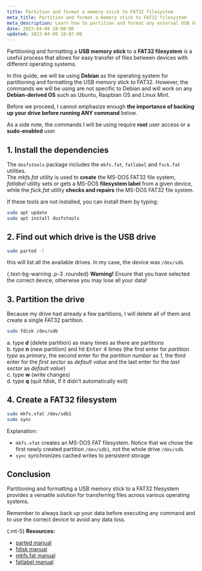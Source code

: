```yaml
---
title: Partition and format a memory stick to FAT32 filesystem
meta_title: Partition and format a memory stick to FAT32 filesystem
meta_description: Learn how to partition and format any external USB drive (memory stick, HDD, SSD) to the FAT32 filesystem on Linux using command line fdisk and the mkfs fat32 command. This will allow you to seamlessly transfer files between different operating systems, making it easy to share files across multiple devices.
date: 2022-04-09 18:00:00
updated: 2023-04-09 18:07:00
---
```


Partitioning and formatting a **USB memory stick** to a **FAT32 filesystem** is a useful process that allows for easy transfer of files between devices with different operating systems.

In this guide, we will be using **Debian** as the operating system for partitioning and formatting the USB memory stick to FAT32. However, the commands we will be using are not specific to Debian and will work on any **Debian-derived OS** such as Ubuntu, Raspbian OS and Linux Mint.

Before we proceed, I cannot emphasize enough **the importance of backing up your drive before running ANY command** below.

As a side note, the commands I will be using require **root** user access or a **sudo-enabled** user.

## 1. Install the dependencies

The `dosfstools` package includes the `mkfs.fat`, `fatlabel` and `fsck.fat` utilities.  
The *mkfs.fat* utility is used to **create** the MS-DOS FAT32 file system, *fatlabel* utility sets or gets a MS-DOS **filesystem label** from a given device, while the *fsck.fat* utility **checks and repairs** the MS-DOS FAT32 file system.

If these tools are not installed, you can install them by typing:

```bash
sudo apt update
sudo apt install dosfstools
```

## 2. Find out which drive is the USB drive

```bash
sudo parted -l
```

this will list all the available drives. In my case, the device was `/dev/sdb`.

{.text-bg-warning .p-3 .rounded}
**Warning!** Ensure that you have selected the correct device, otherwise you may lose all your data!

## 3. Partition the drive

Because my drive had already a few partitions, I will delete all of them and create a single FAT32 partition.

```bash
sudo fdisk /dev/sdb
```

a. type **d** (delete partition) as many times as there are partitions  
b. type **n** (new partition) and hit <kbd>Enter</kbd> 4 times (the first enter for *partition type* as *primary*, the second enter for the *partition number* as *1*, the third enter for the *first sector* as *default value* and the last enter for the *last sector* as *default value*)  
c. type **w** (write changes)  
d. type **q** (quit fdisk, if it didn't automatically exit)  

## 4. Create a FAT32 filesystem

```bash
sudo mkfs.vfat /dev/sdb1
sudo sync
```

Explanation:

- `mkfs.vfat` creates an MS-DOS FAT filesystem. Notice that we chose the first newly created partition `/dev/sdb1`, not the whole drive `/dev/sdb`.
- `sync` synchronizes cached writes to persistent storage

## Conclusion

Partitioning and formatting a USB memory stick to a FAT32 filesystem provides a versatile solution for transferring files across various operating systems.

Remember to always back up your data before executing any command and to use the correct device to avoid any data loss.

{.mt-5}
**Resources:**
- [parted manual](https://man.archlinux.org/man/parted.8)
- [fdisk manual](https://man.archlinux.org/man/fdisk.8)
- [mkfs.fat manual](https://man.archlinux.org/man/mkfs.fat.8)
- [fatlabel manual](https://man.archlinux.org/man/fatlabel.8)
